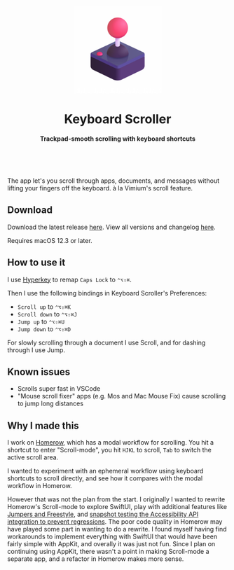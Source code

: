 <div align="center">
  <img src="assets/AppIcon.png" width="200" height="200">
	<h1>Keyboard Scroller</h1>
	<p>
		<b>Trackpad-smooth scrolling with keyboard shortcuts</b>
	</p>
	<br>
	<br>
	<br>
</div>

The app let's you scroll through apps, documents, and messages without lifting your fingers off the keyboard. à la Vimium's scroll feature.

## Download

Download the latest release [here](https://github.com/dexterleng/KeyboardScroller.docs/releases/tag/v1.0.1). View all versions and changelog [here](https://github.com/dexterleng/KeyboardScroller.docs/releases).

Requires macOS 12.3 or later.

## How to use it

I use [Hyperkey](https://hyperkey.app) to remap `Caps Lock` to `⌃⌥⇧⌘`.

Then I use the following bindings in Keyboard Scroller's Preferences:

- `Scroll up` to `⌃⌥⇧⌘K`
- `Scroll down` to `⌃⌥⇧⌘J`
- `Jump up` to `⌃⌥⇧⌘U`
- `Jump down` to `⌃⌥⇧⌘D`

For slowly scrolling through a document I use Scroll, and for dashing through I use Jump.

## Known issues

- Scrolls super fast in VSCode
- "Mouse scroll fixer" apps (e.g. Mos and Mac Mouse Fix) cause scrolling to jump long distances

## Why I made this

I work on [Homerow](https://homerow.app), which has a modal workflow for scrolling. You hit a shortcut to enter "Scroll-mode", you hit `HJKL` to scroll, `Tab` to switch the active scroll area.

I wanted to experiment with an ephemeral workflow using keyboard shortcuts to scroll directly, and see how it compares with the modal workflow in Homerow.

However that was not the plan from the start. I originally I wanted to rewrite Homerow's Scroll-mode to explore SwiftUI, play with additional features like [Jumpers and Freestyle](https://twitter.com/dexterleng/status/1554070218783477765), and [snapshot testing the Accessibility API integration to prevent regressions](https://twitter.com/dexterleng/status/1556613890414637056). The poor code quality in Homerow may have played some part in wanting to do a rewrite. I found myself having find workarounds to implement everything with SwiftUI that would have been fairly simple with AppKit, and overally it was just not fun. Since I plan on continuing using AppKit, there wasn't a point in making Scroll-mode a separate app, and a refactor in Homerow makes more sense.

